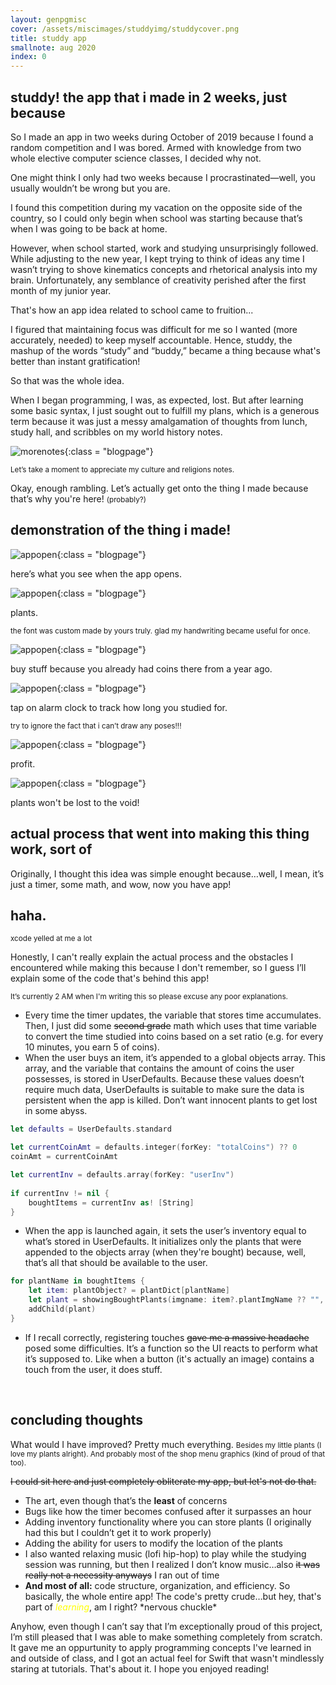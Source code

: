 ```yaml
---
layout: genpgmisc
cover: /assets/miscimages/studdyimg/studdycover.png
title: studdy app
smallnote: aug 2020 
index: 0
---
```


<h2>studdy! the app that i made in 2 weeks, just because</h2>


So I made an app in two weeks during October of 2019 because I found a random competition and I was bored. Armed with knowledge from two whole elective computer science classes, I decided why not. 


One might think I only had two weeks because I procrastinated—well, you usually wouldn’t be wrong but you are. 


I found this competition during my vacation on the opposite side of the country, so I could only begin when school was starting because that’s when I was going to be back at home. 


However, when school started, work and studying unsurprisingly followed. While adjusting to the new year, I kept trying to think of ideas any time I wasn’t trying to shove kinematics concepts and rhetorical analysis into my brain. Unfortunately, any semblance of creativity perished after the first month of my junior year. 


That's how an app idea related to school came to fruition...


I figured that maintaining focus was difficult for me so I wanted (more accurately, needed) to keep myself accountable. Hence, studdy, the mashup of the words “study” and “buddy,” became a thing because what's better than instant gratification!


So that was the whole idea.


When I began programming, I was, as expected, lost. But after learning some basic syntax, I just sought out to fulfill my plans, which is a generous term because it was just a messy amalgamation of thoughts from lunch, study hall, and scribbles on my world history notes.



![morenotes](/assets/miscimages/studdyimg/studdycr1.jpg){:class = "blogpage"}

<small>Let’s take a moment to appreciate my culture and religions notes. </small>



Okay, enough rambling. Let’s actually get onto the thing I made because that’s why you're here! <small>(probably?)</small> 



<h2>demonstration of the thing i made!</h2>


![appopen](/assets/miscimages/studdyimg/studdy1.gif){:class = "blogpage"}

here’s what you see when the app opens.



![appopen](/assets/miscimages/studdyimg/studdy2.gif){:class = "blogpage"}

plants.

<small> the font was custom made by yours truly. glad my handwriting became useful for once. </small>



![appopen](/assets/miscimages/studdyimg/studdy3.gif){:class = "blogpage"}

buy stuff because you already had coins there from a year ago.



![appopen](/assets/miscimages/studdyimg/studdy4.gif){:class = "blogpage"}

tap on alarm clock to track how long you studied for. 


<small>try to ignore the fact that i can’t draw any poses!!!</small>



![appopen](/assets/miscimages/studdyimg/studdy5.gif){:class = "blogpage"}

profit.



![appopen](/assets/miscimages/studdyimg/studdy6.gif){:class = "blogpage"}

plants won't be lost to the void!




<h2>actual process that went into making this thing work, sort of</h2>




Originally, I thought this idea was simple enought because…well, I mean, it’s just a timer, some math, and wow, now you have app! 

<h2>haha.</h2>
<small>xcode yelled at me a lot</small>


Honestly, I can't really explain the actual process and the obstacles I encountered while making this because I don't remember, so I guess I’ll explain some of the code that's behind this app!

<small>It’s currently 2 AM when I'm writing this so please excuse any poor explanations.</small>


- Every time the timer updates, the variable that stores time accumulates. Then, I just did some ~~second grade~~ math which uses that time variable to convert the time studied into coins based on a set ratio (e.g. for every 10 minutes, you earn 5 of coins).
- When the user buys an item, it’s appended to a global objects array. This array, and the variable that contains the amount of coins the user possesses, is stored in UserDefaults. Because these values doesn’t require much data, UserDefaults is suitable to make sure the data is persistent when the app is killed. Don’t want innocent plants to get lost in some abyss.

```swift
let defaults = UserDefaults.standard

let currentCoinAmt = defaults.integer(forKey: "totalCoins") ?? 0
coinAmt = currentCoinAmt

let currentInv = defaults.array(forKey: "userInv")
    
if currentInv != nil {
    boughtItems = currentInv as! [String]
}
```

- When the app is launched again, it sets the user’s inventory equal to what’s stored in UserDefaults. It initializes only the plants that were appended to the objects array (when they're bought) because, well, that’s all that should be available to the user. 

```swift
for plantName in boughtItems {
    let item: plantObject? = plantDict[plantName]
    let plant = showingBoughtPlants(imgname: item?.plantImgName ?? "", posx: item?.plantPosX ?? 0, posy: item?.plantPosY ?? 0, scale: item?.plantScale ?? 0, zpos: item?.plantZPos ?? 0)
    addChild(plant)
}
```
- If I recall correctly, registering touches ~~gave me a massive headache~~ posed some difficulties. It’s a function so the UI reacts to perform what it’s supposed to. Like when a button (it's actually an image) contains a touch from the user, it does stuff.



<br>
<h2>concluding thoughts</h2>

What would I have improved? Pretty much everything. 
<small>Besides my little plants (I love my plants alright). And probably most of the shop menu graphics (kind of proud of that too). </small>


~~I could sit here and just completely obliterate my app, but let's not do that.~~
- The art, even though that’s the **least** of concerns  
- Bugs like how the timer becomes confused after it surpasses an hour
- Adding inventory functionality where you can store plants (I originally had this but I couldn’t get it to work properly)
- Adding the ability for users to modify the location of the plants
- I also wanted relaxing music (lofi hip-hop) to play while the studying session was running, but then I realized I don’t know music…also ~~it was really not a necessity anyways~~ I ran out of time 
- **And most of all:** code structure, organization, and efficiency. So basically, the whole entire app! The code's pretty crude…but hey, that's part of <span style="color: yellow"> *learning*</span>, am I right? \*nervous chuckle\* 



Anyhow, even though I can’t say that I’m exceptionally proud of this project, I’m still pleased that I was able to make something completely from scratch. It gave me an oppurtunity to apply programming concepts I've learned in and outside of class, and I got an actual feel for Swift that wasn't mindlessly staring at tutorials. That's about it. I hope you enjoyed reading! 



